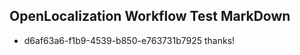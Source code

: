 ## OpenLocalization Workflow Test MarkDown
* d6af63a6-f1b9-4539-b850-e763731b7925 thanks!

<!--HONumber=Aug16_HO5-->


